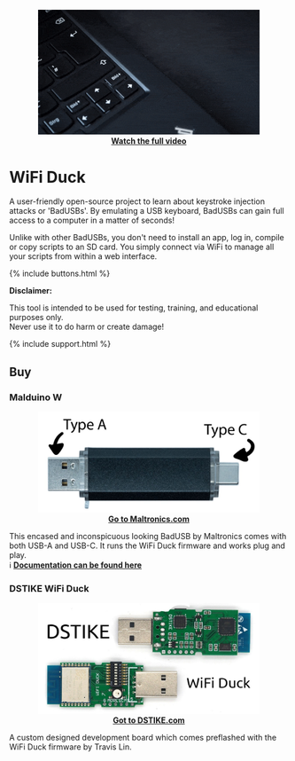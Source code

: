 <p align="center">
  <a href="https://www.youtube.com/watch?v=sSJuGXd8QRk">
    <img alt="WiFi Duck Video Thumbnail" src="assets/img/showcase.gif" width="400">
    <br>
    <b>Watch the full video</b>
  </a>
</p>

# WiFi Duck

A user-friendly open-source project to learn about keystroke injection attacks or 'BadUSBs'. By emulating a USB keyboard, BadUSBs can gain full access to a computer in a matter of seconds!  

Unlike with other BadUSBs, you don't need to install an app, log in, compile or copy scripts to an SD card. 
You simply connect via WiFi to manage all your scripts from within a web interface.

{% include buttons.html %}

**Disclaimer:**

This tool is intended to be used for testing, training, and educational purposes only.  
Never use it to do harm or create damage!  

{% include support.html %}

## Buy

### Malduino W

<p align="center">
  <a href="https://maltronics.com/collections/malduinos/products/malduino-w">
    <img alt="Malduino W" src="assets/img/malw.jpg" width="400">
    <br>
    <b>Go to Maltronics.com</b>
  </a>
</p>

This encased and inconspicuous looking BadUSB by Maltronics comes with both USB-A and USB-C.
It runs the WiFi Duck firmware and works plug and play.  
ℹ️ **[Documentation can be found here](http://docs.maltronics.com/malduino-w/)**

### DSTIKE WiFi Duck

<p align="center">
  <a href="https://dstike.com/collections/frontpage/products/dstike-wifi-duck">
    <img alt="DSTIKE WiFi Duck" src="assets/img/dstikeboard.jpg" width="400">
    <br>
    <b>Got to DSTIKE.com</b>
  </a>
</p>

A custom designed development board which comes preflashed with the WiFi Duck firmware by Travis Lin.  